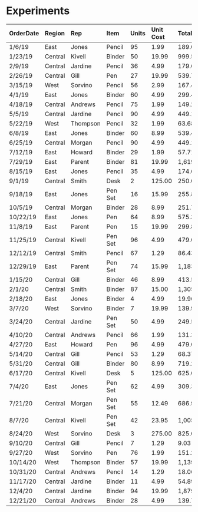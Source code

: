 # Experiments

| OrderDate | Region  | Rep      | Item    | Units | Unit Cost | Total    |
| :-------- | :------ | :------- | :------ | :---- | :-------- | :------- |
| 1/6/19    | East    | Jones    | Pencil  | 95    | 1.99      | 189.05   |
| 1/23/19   | Central | Kivell   | Binder  | 50    | 19.99     | 999.50   |
| 2/9/19    | Central | Jardine  | Pencil  | 36    | 4.99      | 179.64   |
| 2/26/19   | Central | Gill     | Pen     | 27    | 19.99     | 539.73   |
| 3/15/19   | West    | Sorvino  | Pencil  | 56    | 2.99      | 167.44   |
| 4/1/19    | East    | Jones    | Binder  | 60    | 4.99      | 299.40   |
| 4/18/19   | Central | Andrews  | Pencil  | 75    | 1.99      | 149.25   |
| 5/5/19    | Central | Jardine  | Pencil  | 90    | 4.99      | 449.10   |
| 5/22/19   | West    | Thompson | Pencil  | 32    | 1.99      | 63.68    |
| 6/8/19    | East    | Jones    | Binder  | 60    | 8.99      | 539.40   |
| 6/25/19   | Central | Morgan   | Pencil  | 90    | 4.99      | 449.10   |
| 7/12/19   | East    | Howard   | Binder  | 29    | 1.99      | 57.71    |
| 7/29/19   | East    | Parent   | Binder  | 81    | 19.99     | 1,619.19 |
| 8/15/19   | East    | Jones    | Pencil  | 35    | 4.99      | 174.65   |
| 9/1/19    | Central | Smith    | Desk    | 2     | 125.00    | 250.00   |
| 9/18/19   | East    | Jones    | Pen Set | 16    | 15.99     | 255.84   |
| 10/5/19   | Central | Morgan   | Binder  | 28    | 8.99      | 251.72   |
| 10/22/19  | East    | Jones    | Pen     | 64    | 8.99      | 575.36   |
| 11/8/19   | East    | Parent   | Pen     | 15    | 19.99     | 299.85   |
| 11/25/19  | Central | Kivell   | Pen Set | 96    | 4.99      | 479.04   |
| 12/12/19  | Central | Smith    | Pencil  | 67    | 1.29      | 86.43    |
| 12/29/19  | East    | Parent   | Pen Set | 74    | 15.99     | 1,183.26 |
| 1/15/20   | Central | Gill     | Binder  | 46    | 8.99      | 413.54   |
| 2/1/20    | Central | Smith    | Binder  | 87    | 15.00     | 1,305.00 |
| 2/18/20   | East    | Jones    | Binder  | 4     | 4.99      | 19.96    |
| 3/7/20    | West    | Sorvino  | Binder  | 7     | 19.99     | 139.93   |
| 3/24/20   | Central | Jardine  | Pen Set | 50    | 4.99      | 249.50   |
| 4/10/20   | Central | Andrews  | Pencil  | 66    | 1.99      | 131.34   |
| 4/27/20   | East    | Howard   | Pen     | 96    | 4.99      | 479.04   |
| 5/14/20   | Central | Gill     | Pencil  | 53    | 1.29      | 68.37    |
| 5/31/20   | Central | Gill     | Binder  | 80    | 8.99      | 719.20   |
| 6/17/20   | Central | Kivell   | Desk    | 5     | 125.00    | 625.00   |
| 7/4/20    | East    | Jones    | Pen Set | 62    | 4.99      | 309.38   |
| 7/21/20   | Central | Morgan   | Pen Set | 55    | 12.49     | 686.95   |
| 8/7/20    | Central | Kivell   | Pen Set | 42    | 23.95     | 1,005.90 |
| 8/24/20   | West    | Sorvino  | Desk    | 3     | 275.00    | 825.00   |
| 9/10/20   | Central | Gill     | Pencil  | 7     | 1.29      | 9.03     |
| 9/27/20   | West    | Sorvino  | Pen     | 76    | 1.99      | 151.24   |
| 10/14/20  | West    | Thompson | Binder  | 57    | 19.99     | 1,139.43 |
| 10/31/20  | Central | Andrews  | Pencil  | 14    | 1.29      | 18.06    |
| 11/17/20  | Central | Jardine  | Binder  | 11    | 4.99      | 54.89    |
| 12/4/20   | Central | Jardine  | Binder  | 94    | 19.99     | 1,879.06 |
| 12/21/20  | Central | Andrews  | Binder  | 28    | 4.99      | 139.72   |
